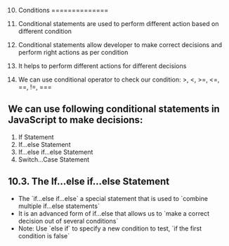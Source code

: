 10. Conditions
==============

1.  Conditional statements are used to perform different action based on different condition
2.  Conditional statements allow developer to make correct decisions and perform right actions as per condition
3.  It helps to perform different actions for different decisions
4.  We can use conditional operator to check our condition: &gt;, &lt;, &gt;=, &lt;=, ==, !=, ===

We can use following conditional statements in JavaScript to make decisions:
----------------------------------------------------------------------------

1.  If Statement
2.  If...else Statement
3.  If...else if...else Statement
4.  Switch...Case Statement

10.3. The If...else if...else Statement
---------------------------------------

-   The \`if...else if...else\` a special statement that is used to \`combine multiple if...else statements\`
-   It is an advanced form of if...else that allows us to \`make a correct decision out of several conditions\`
-   Note: Use \`else if\` to specify a new condition to test, \`if the first condition is false\`
